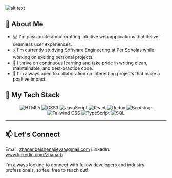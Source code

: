 
 ![alt text](https://github.com/user-attachments/assets/c5ffdef4-9bed-4ec9-8cbf-0ba5d0bfd82d
)


<!--
**zhanar2024/zhanar2024** is a ✨ _special_ ✨ repository because its `README.md` (this file) appears on your GitHub profile.
-->


## 🚀 About Me

* 💻 I'm passionate about crafting intuitive web applications that deliver seamless user experiences.
* ⚡ I'm currently studying Software Engineering at Per Scholas while working on exciting personal projects.
* 🌱 I thrive on continuous learning and take pride in writing clean, maintainable, and best-practice code.
* 🤝 I'm always open to collaboration on interesting projects that make a positive impact.

## 💼 My Tech Stack


<div align="center">
  <img src="https://img.shields.io/badge/HTML5-E34F26?style=for-the-badge&logo=html5&logoColor=white" alt="HTML5" />
  <img src="https://img.shields.io/badge/CSS3-1572B6?style=for-the-badge&logo=css3&logoColor=white" alt="CSS3" />
  <img src="https://img.shields.io/badge/JavaScript-F7DF1E?style=for-the-badge&logo=javascript&logoColor=black" alt="JavaScript" />
  <img src="https://img.shields.io/badge/React-61DAFB?style=for-the-badge&logo=react&logoColor=black" alt="React" />
  <img src="https://img.shields.io/badge/Redux-764ABC?style=for-the-badge&logo=redux&logoColor=white" alt="Redux" />
  <img src="https://img.shields.io/badge/Bootstrap-7952B3?style=for-the-badge&logo=bootstrap&logoColor=white" alt="Bootstrap" />
  <img src="https://img.shields.io/badge/Tailwind_CSS-38B2AC?style=for-the-badge&logo=tailwind-css&logoColor=white" alt="Tailwind CSS" />
  <img src="https://img.shields.io/badge/TypeScript-007ACC?style=for-the-badge&logo=typescript&logoColor=white" alt="TypeScript" />
  <img src="https://img.shields.io/badge/SQL-4479A1?style=for-the-badge&logo=postgresql&logoColor=white" alt="SQL" />
</div>

---

## 📫 Let's Connect
Email: zhanar.beishenalieva@gmail.com
LinkedIn: www.linkedin.com/zhanarb 

I'm always looking to connect with fellow developers and industry professionals, so feel free to reach out! 





